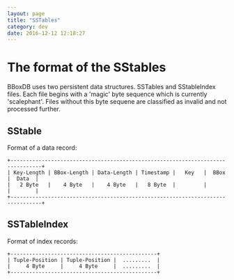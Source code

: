 ```yaml
---
layout: page
title: "SSTables"
category: dev
date: 2016-12-12 12:18:27
---
```


# The format of the SStables

BBoxDB uses two persistent data structures. SSTables and SStableIndex files. Each file begins with a 'magic' byte sequence which is currently 'scalephant'. Files without this byte sequene are classified as invalid and not processed further.

## SStable

Format of a data record:

	+--------------------------------------------------------------------------------+
	| Key-Length | BBox-Length | Data-Length | Timestamp |   Key   |  BBox  |  Data  |
	|   2 Byte   |    4 Byte   |    4 Byte   |   8 Byte  |         |        |        |
	+--------------------------------------------------------------------------------+
	 
## SSTableIndex

Format of index records:

	+-----------------------------------------------+
	| Tuple-Position | Tuple-Position |  .........  |
	|     4 Byte     |     4 Byte     |  .........  |
	+-----------------------------------------------+
